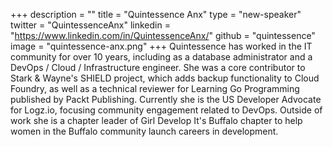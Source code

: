 +++
description = ""
title = "Quintessence Anx"
type = "new-speaker"
twitter = "QuintessenceAnx"
linkedin = "https://www.linkedin.com/in/QuintessenceAnx/"
github = "quintessence"
image = "quintessence-anx.png"
+++
Quintessence has worked in the IT community for over 10 years, including as a database administrator and a DevOps / Cloud / Infrastructure engineer. She was a core contributor to Stark & Wayne's SHIELD project, which adds backup functionality to Cloud Foundry, as well as a technical reviewer for Learning Go Programming published by Packt Publishing. Currently she is the US Developer Advocate for Logz.io, focusing community engagement related to DevOps. Outside of work she is a chapter leader of Girl Develop It's Buffalo chapter to help women in the Buffalo community launch careers in development.